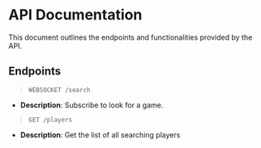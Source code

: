 
# API Documentation

This document outlines the endpoints and functionalities provided by the API.

## Endpoints

> `WEBSOCKET /search`
- **Description**: Subscribe to look for a game.

> `GET /players`
- **Description**: Get the list of all searching players
